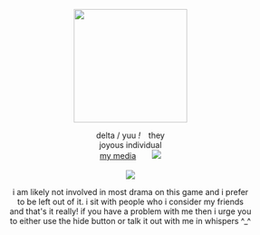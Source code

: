 <link href="style.css" rel="stylesheet" type="text/css" media="all">

<p align="center"> <img src="https://i.pinimg.com/736x/b8/c7/90/b8c7909485763d4705bbc1366f064d6b.jpg" width=200>


<p align="center"> delta / yuu <i>!</i> ⠀they
  <br> joyous individual
  <br> <a href="https://rentry.co/siffrinterests">my media</a>  ⠀ ⠀<img src="https://caterpie.crd.co/assets/images/gallery05/ee54e985.gif?v=f7b7a140">
<br> <br>
  <img src="https://caterpie.crd.co/assets/images/gallery14/82e3da47.png?v=f7b7a140"> 

  <br>
  <p align="center"> i am likely not involved in most drama on this game and i prefer 
    <br> to be left out of it. i sit with people who i consider my friends
    <br> and that's it really! if you have a problem with me then i urge you
    <br> to either use the hide button or talk it out with me in whispers ^_^
